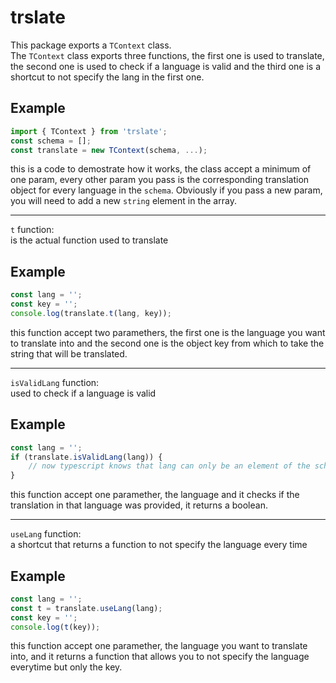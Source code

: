 # trslate

This package exports a `TContext` class.<br>
The `TContext` class exports three functions, the first one is used to translate, the second one is used to check if a language is valid and the third one is a shortcut to not specify the lang in the first one.

## Example

```js
import { TContext } from 'trslate';
const schema = [];
const translate = new TContext(schema, ...);
```

this is a code to demostrate how it works, the class accept a minimum of one param, every other param you pass is the corresponding translation object for every language in the `schema`. Obviously if you pass a new param, you will need to add a new `string` element in the array.

---

`t` function:<br>
is the actual function used to translate

## Example

```js
const lang = '';
const key = '';
console.log(translate.t(lang, key));
```

this function accept two paramethers, the first one is the language you want to translate into and the second one is the object key from which to take the string that will be translated.

---

`isValidLang` function:<br>
used to check if a language is valid

## Example

```js
const lang = '';
if (translate.isValidLang(lang)) {
    // now typescript knows that lang can only be an element of the schema array
}
```

this function accept one paramether, the language and it checks if the translation in that language was provided, it returns a boolean.

---

`useLang` function:<br>
a shortcut that returns a function to not specify the language every time

## Example

```js
const lang = '';
const t = translate.useLang(lang);
const key = '';
console.log(t(key));
```

this function accept one paramether, the language you want to translate into, and it returns a function that allows you to not specify the language everytime but only the key.
